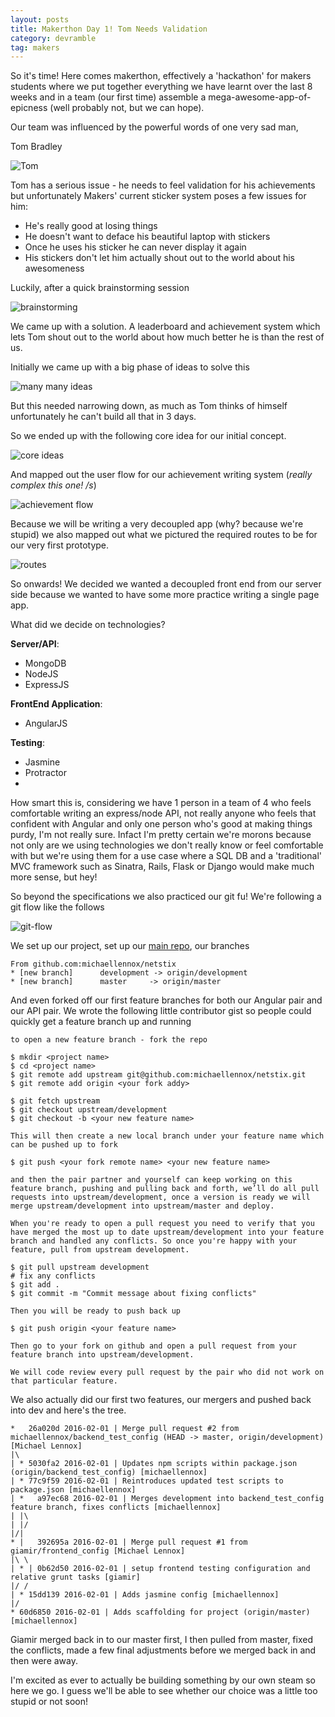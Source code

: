 ```yaml
---
layout: posts
title: Makerthon Day 1! Tom Needs Validation
category: devramble
tag: makers
---
```


So it's time! Here comes makerthon, effectively a 'hackathon' for makers students where we put together everything we have learnt over the last 8 weeks and in a team (our first time) assemble a mega-awesome-app-of-epicness (well probably not, but we can hope).

Our team was influenced by the powerful words of one very sad man,

Tom Bradley

![Tom](http://i.imgur.com/bCmp3xT.jpg)

Tom has a serious issue - he needs to feel validation for his achievements but unfortunately Makers' current sticker system poses a few issues for him:

* He's really good at losing things
* He doesn't want to deface his beautiful laptop with stickers
* Once he uses his sticker he can never display it again
* His stickers don't let him actually shout out to the world about his awesomeness

Luckily, after a quick brainstorming session

![brainstorming](http://i.imgur.com/erLbmfl.jpg)

We came up with a solution. A leaderboard and achievement system which lets Tom shout out to the world about how much better he is than the rest of us.

Initially we came up with a big phase of ideas to solve this

![many many ideas](http://i.imgur.com/Exo227v.jpg)

But this needed narrowing down, as much as Tom thinks of himself unfortunately he can't build all that in 3 days.

So we ended up with the following core idea for our initial concept.

![core ideas](http://i.imgur.com/zYqGAIk.jpg)

And mapped out the user flow for our achievement writing system (_really complex this one! /s_)

![achievement flow](http://i.imgur.com/7c3od2R.jpg)

Because we will be writing a very decoupled app (why? because we're stupid) we also mapped out what we pictured the required routes to be for our very first prototype.

![routes](http://i.imgur.com/l3LH48p.jpg)

So onwards! We decided we wanted a decoupled front end from our server side because we wanted to have some more practice writing a single page app.

What did we decide on technologies?

__Server/API__:

* MongoDB
* NodeJS
* ExpressJS

__FrontEnd Application__:

* AngularJS

__Testing__:

* Jasmine
* Protractor
*

How smart this is, considering we have 1 person in a team of 4 who feels comfortable writing an express/node API, not really anyone who feels that confident with Angular and only one person who's good at making things purdy, I'm not really sure. Infact I'm pretty certain we're morons because not only are we using technologies we don't really know or feel comfortable with but we're using them for a use case where a SQL DB and a 'traditional' MVC framework such as Sinatra, Rails, Flask or Django would make much more sense, but hey!

So beyond the specifications we also practiced our git fu! We're following a git flow like the follows

![git-flow](http://lanziani.com/slides/gitflow/images/gitflow_1.png)

We set up our project, set up our [main repo](https://github.com/michaellennox/netstix), our branches

~~~
From github.com:michaellennox/netstix
* [new branch]      development -> origin/development
* [new branch]      master     -> origin/master
~~~

And even forked off our first feature branches for both our Angular pair and our API pair. We wrote the following little contributor gist so people could quickly get a feature branch up and running

~~~
to open a new feature branch - fork the repo

$ mkdir <project name>
$ cd <project name>
$ git remote add upstream git@github.com:michaellennox/netstix.git
$ git remote add origin <your fork addy>

$ git fetch upstream
$ git checkout upstream/development
$ git checkout -b <your new feature name>

This will then create a new local branch under your feature name which can be pushed up to fork

$ git push <your fork remote name> <your new feature name>

and then the pair partner and yourself can keep working on this feature branch, pushing and pulling back and forth, we’ll do all pull requests into upstream/development, once a version is ready we will merge upstream/development into upstream/master and deploy.

When you're ready to open a pull request you need to verify that you have merged the most up to date upstream/development into your feature branch and handled any conflicts. So once you're happy with your feature, pull from upstream development.

$ git pull upstream development
# fix any conflicts
$ git add .
$ git commit -m "Commit message about fixing conflicts"

Then you will be ready to push back up

$ git push origin <your feature name>

Then go to your fork on github and open a pull request from your feature branch into upstream/development.

We will code review every pull request by the pair who did not work on that particular feature.
~~~

We also actually did our first two features, our mergers and pushed back into dev and here's the tree.

~~~
*   26a020d 2016-02-01 | Merge pull request #2 from michaellennox/backend_test_config (HEAD -> master, origin/development) [Michael Lennox]
|\
| * 5030fa2 2016-02-01 | Updates npm scripts within package.json (origin/backend_test_config) [michaellennox]
| * 77c9f59 2016-02-01 | Reintroduces updated test scripts to package.json [michaellennox]
| *   a97ec68 2016-02-01 | Merges development into backend_test_config feature branch, fixes conflicts [michaellennox]
| |\
| |/
|/|
* |   392695a 2016-02-01 | Merge pull request #1 from giamir/frontend_config [Michael Lennox]
|\ \
| * | 0b62d50 2016-02-01 | setup frontend testing configuration and relative grunt tasks [giamir]
|/ /
| * 15dd139 2016-02-01 | Adds jasmine config [michaellennox]
|/
* 60d6850 2016-02-01 | Adds scaffolding for project (origin/master) [michaellennox]
~~~

Giamir merged back in to our master first, I then pulled from master, fixed the conflicts, made a few final adjustments before we merged back in and then were away.

I'm excited as ever to actually be building something by our own steam so here we go. I guess we'll be able to see whether our choice was a little too stupid or not soon!
